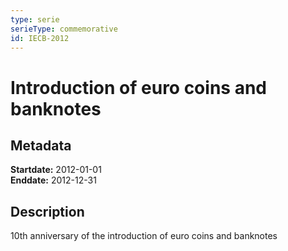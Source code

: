 ```yaml
---
type: serie
serieType: commemorative
id: IECB-2012
---
```


# Introduction of euro coins and banknotes

## Metadata

**Startdate:** 2012-01-01\
**Enddate:** 2012-12-31

## Description

10th anniversary of the introduction of euro coins and banknotes


